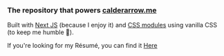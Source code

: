 ### The repository that powers [calderarrow.me](calderarrow.me) ###

Built with [Next JS](https://nextjs.org/) (because I enjoy it) and [CSS modules](https://github.com/css-modules/css-modules) using vanilla CSS (to keep  me humble :pray:).

If you're looking for my Résumé, you can find it [Here](https://gist.github.com/Anthony-Calderaro/6c41f8429a9dd395bf59362037c34d99.js)